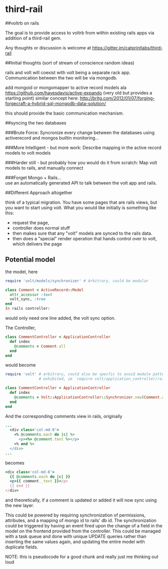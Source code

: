 third-rail
==========

##voltrb on rails

The goal is to provide access to voltrb from within existing rails apps via addition of a third-rail gem.

Any thoughts or discussion is welcome at https://gitter.im/catprintlabs/third-rail


##Initial thoughts (sort of stream of conscience random ideas)

rails and volt will coexist with volt being a separate rack app.  Communication between the two will be via mongodb.

add mongoid or mongomapper to active record models ala https://github.com/hayesdavis/active-expando (very old but provides a starting point)  similar concept here: http://britg.com/2012/01/07/forging-forgecraft-a-hybrid-sql-mongodb-data-solution/

this should provide the basic communication mechanism.

##syncing the two databases

###Brute Force:
Syncronize every change between the databases using activerecord and mongos builtin monitoring...

###More Intelligent - but more work:
Describe mapping in the active record models to volt models 

###Harder still - but probably how you would do it from scratch:
Map volt models to rails, and manually connect

###Forget Mongo + Rails...  
use an automatically generated API to talk between the volt app and rails.

##Different Approach altogether

think of a typical migration.  You have some pages that are rails views, but you want to start using volt.
What you would like initially is something like this:
* request the page, 
* controller does normal stuff
* then makes sure that any "volt" models are synced to the rails data.
* then does a "special" render operation that hands control over to volt, which delivers the page


## Potential model

the model, here

```RUBY
require 'volt/models/synchronizer' # Arbitrary, could be modular

class Comment < ActiveRecord::Model
  attr_accessor :text
  volt_sync, :true
end
In rails controller:
```

would only need one line added, the volt sync option.

The Controller,

```RUBY
class CommentController < ApplicationController
  def index
    @comments = Comment.all
  end
end
```

would become

```RUBY
require 'volt' # arbitrary, could also be specfic to avoid module pattern
               # exhibited, ie `require volt/application_controller/rails_synchonizer'

class CommentController < ApplicationController
  def index
    @comments = Volt::ApplicationController::Synchronizer.new(Comment.all)
  end
end
```

And the corresponding comments view in rails, originally

```RUBY
...
  <div class='col-md-8'>
    <% @comments.each do |c| %>
      <p><%= @comment.text %></p>
    <% end %>
  </div>
...
```

becomes

```RUBY
<div class='col-md-8'>
  {{ @comments.each do |c| }}
  <p>{{ comment._text }}</p>
  {{ end }}
</div>
```

and theoretically, if a comment is updated or added it will now sync using the new layer.

This could be powered by requiring synchronization of permissions, attributes, and a mapping of
mongo id to rails' db id. The synchronization could be triggered by having an event fired upon
the change of a field in the model on the frontend provided from the controller. This could be
managed with a task queue and done with unique UPDATE queries rather than inserting the same values
again, and updating the entire model with duplicate fields.

NOTE: this is pseudocode for a good chunk and really just me thinking out loud
